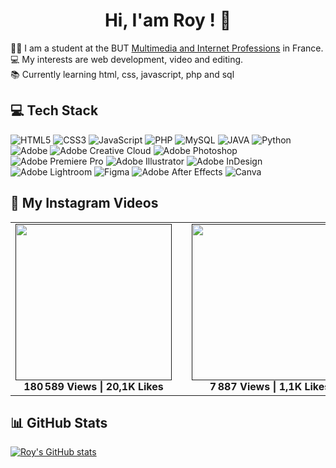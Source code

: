 <h1 align="center">
Hi, I'am Roy ! 👋
</h1>

👨‍🎓 I am a student at the BUT [Multimedia and Internet Professions](https://iut.univ-gustave-eiffel.fr/metiers-du-multimedia-et-de-linternet) in France.<br>
💻 My interests are web development, video and editing.<br>
📚 Currently learning html, css, javascript, php and sql

## 💻 Tech Stack
![HTML5](https://img.shields.io/badge/html5-%23E34F26.svg?style=for-the-badge&logo=html5&logoColor=white)
![CSS3](https://img.shields.io/badge/html5-%231572B6.svg?style=for-the-badge&logoColor=white) 
![JavaScript](https://img.shields.io/badge/javascript-%23323330.svg?style=for-the-badge&logo=javascript&logoColor=%23F7DF1E) 
![PHP](https://img.shields.io/badge/php-%23777BB4.svg?style=for-the-badge&logo=php&logoColor=white) 
![MySQL](https://img.shields.io/badge/mysql-4479A1.svg?style=for-the-badge&logo=mysql&logoColor=white) 
![JAVA](https://img.shields.io/badge/java-%23ED8B00.svg?style=for-the-badge&logo=openjdf&logoColor=white)
![Python](https://img.shields.io/badge/python-3670A0?style=for-the-badge&logo=python&logoColor=ffdd54) 
![Adobe](https://img.shields.io/badge/adobe-%23FF0000.svg?style=for-the-badge&logo=adobe&logoColor=white)
![Adobe Creative Cloud](https://img.shields.io/badge/Adobe%20Creative%20Cloud-DA1F26.svg?style=for-the-badge&logo=Adobe%20Creative%20Cloud&logoColor=white)
![Adobe Photoshop](https://img.shields.io/badge/adobe%20photoshop-%2331A8FF.svg?style=for-the-badge&logo=adobe%20photoshop&logoColor=white) 
![Adobe Premiere Pro](https://img.shields.io/badge/Adobe%20Premiere%20Pro-9999FF.svg?style=for-the-badge&logo=Adobe%20Premiere%20Pro&logoColor=white) 
![Adobe Illustrator](https://img.shields.io/badge/adobe%20illustrator-%23FF9A00.svg?style=for-the-badge&logo=adobe%20illustrator&logoColor=white) ![Adobe InDesign](https://img.shields.io/badge/Adobe%20InDesign-49021F?style=for-the-badge&logo=adobeindesign&logoColor=FF3366) 
![Adobe Lightroom](https://img.shields.io/badge/Adobe%20Lightroom-31A8FF.svg?style=for-the-badge&logo=Adobe%20Lightroom&logoColor=white) 
![Figma](https://img.shields.io/badge/figma-%23F24E1E.svg?style=for-the-badge&logo=figma&logoColor=white) ![Adobe After Effects](https://img.shields.io/badge/Adobe%20After%20Effects-9999FF.svg?style=for-the-badge&logo=Adobe%20After%20Effects&logoColor=white)
![Canva](https://img.shields.io/badge/Canva-%2300C4CC.svg?style=for-the-badge&logo=Canva&logoColor=white) 

## 📸 My Instagram Videos

<table align="center">
  <tr>
    <td align="center">
      <a href="" target="_blank">
        <img src="https://www.instagram.com/p/C9aNg3JKHts/media/?size=l" width="250">
      </a>
      <br><b>180 589 Views | 20,1K Likes</b>
    </td>
    <td width="50"></td> <!-- Espace entre les images -->
    <td align="center">
      <a href="" target="_blank">
        <img src="https://www.instagram.com/p/C892enaq7cF/media/?size=l" width="250">
      </a>
      <br><b>7 887 Views | 1,1K Likes</b>
    </td>
    <td width="50"></td> <!-- Espace entre les images -->
    <td align="center">
      <a href="https://www.instagram.com/reel/C9z7Qciq1S4/?utm_source=ig_web_copy_link&igsh=MzRlODBiNWFlZA==" target="_blank">
        <img src="https://scontent-cdg4-2.cdninstagram.com/v/t51.29350-15/452519643_798018772520113_7692290541576941676_n.jpg?stp=dst-jpg_e15_tt6&efg=eyJ2ZW5jb2RlX3RhZyI6ImltYWdlX3VybGdlbi43MjB4MTI4MC5zZHIuZjI5MzUwLmRlZmF1bHRfY292ZXJfZnJhbWUifQ&_nc_ht=scontent-cdg4-2.cdninstagram.com&_nc_cat=101&_nc_oc=Q6cZ2QFQr6uRO2aZzZhZ8XV1d45Mrtvt4tFnSrXuzG6dVy5wltkM24OVGTe1KOoYo81JUbaHKEO4ZYKMYXW9LzOLsdC4&_nc_ohc=zb4KG50M5aAQ7kNvgE4AvhE&_nc_gid=R3CZI9YGX8sHexv4VLMhlg&edm=AP4sbd4BAAAA&ccb=7-5&ig_cache_key=MzQxOTMzNzE1NzAwNjU0NjEwNA%3D%3D.3-ccb7-5&oh=00_AYEIbunc06BvTkNSAO63hUbJBgzPEDZ0CxVeCEFQ2qC33w&oe=67E30BD7&_nc_sid=7a9f4b" width="250">
      </a>
      <br><b>2 450 Views | 285 Likes</b>
    </td>
  </tr>
</table>


## 📊 GitHub Stats
<!-- GitHub stats from https://github.com/anuraghazra/github-readme-stats-->
[![Roy's GitHub stats](https://github-readme-stats.vercel.app/api?username=RoyNajarian&show_icons=true&theme=radical)](https://github.com/RoyNajarian/github-readme-stats)
